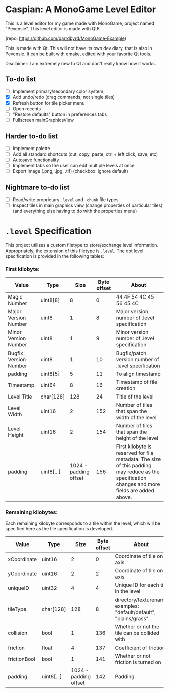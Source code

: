 # Caspian: A MonoGame Level Editor
This is a level editor for my game made with MonoGame, project named "Pevensie". This level editor is made with Qt6.

(repo: https://github.com/garrdbyrd/MonoGame-Example)

This is made with Qt. This will not have its own dev diary, that is also in Pevensie. It can be built with qmake, edited with your favorite Qt tools.

Disclaimer: I am extremely new to Qt and don't really know how it works.

## To-do list
- [ ] Implement primary/secondary color system
- [x] Add undo/redo (drag commands; not single tiles)
- [x] Refresh button for tile picker menu
- [ ] Open recents
- [ ] "Restore defaults" button in preferences tabs
- [ ] Fullscreen mainGraphicsView

## Harder to-do list
- [ ] Implement palette
- [ ] Add all standard shortcuts (cut, copy, paste, ctrl + left click, save, etc)
- [ ] Autosave functionality
- [ ] Implement tabs so the user can edit multiple levels at once
- [ ] Export image (.png, .jpg, .tif) (checkbox: ignore default)

## Nightmare to-do list
- [ ] Read/write proprietary `.level` and `.chunk` file types
- [ ] Inspect tiles in main graphics view (change properties of particular tiles) (and everything else having to do with the properties menu)

# `.level` Specification
This project utilizes a custom filetype to store/exchange level information. Appropriately, the extension of this filetype is `.level`. The dot level specification is provided in the following tables:

### First kilobyte:

| Value                 | Type       | Size                  | Byte offset | About                                                                                                                                           |
|-----------------------|------------|-----------------------|-------------|-------------------------------------------------------------------------------------------------------------------------------------------------|
| Magic Number          | uint8[8]   | 8                     | 0           | 44 4F 54 4C 45 56 45 4C                                                                                                                         |
| Major Version Number  | uint8      | 1                     | 8           | Major version number of .level specification                                                                                                    |
| Minor Version Number  | uint8      | 1                     | 9           | Minor version number of .level specification                                                                                                    |
| Bugfix Version Number | uint8      | 1                     | 10          | Bugfix/patch version number of .level specification                                                                                             |
| padding               | uint8[5]   | 5                     | 11          | To align timestamp                                                                                                                              |
| Timestamp             | uint64     | 8                     | 16          | Timestamp of file creation                                                                                                                      |
| Level Title           | char[128]  | 128                   | 24          | Title of the level                                                                                                                              |
| Level Width           | uint16     | 2                     | 152         | Number of tiles that span the width of the level                                                                                                |
| Level Height          | uint16     | 2                     | 154         | Number of tiles that span the height of the level                                                                                               |
| padding               | uint8[...] | 1024 - padding offset | 156         | First kilobyte is reserved for file metadata. The size of this padding may reduce as the specification changes and more fields are added above. |

### Remaining kilobytes:
Each remaining kilobyte corresponds to a tile within the level, which will be specified here as the tile specification is developed.

| Value                 | Type       | Size                  | Byte offset | About                                                                                                                                           |
|-----------------------|------------|-----------------------|-------------|-------------------------------------------------------------------------------------------------------------------------------------------------|
| xCoordinate           | uint16     | 2                     | 0           | Coordinate of tile on x axis                                                                                                                    |
| yCoordinate           | uint16     | 2                     | 2           | Coordinate of tile on y axis                                                                                                                    |
| uniqueID              | uint32     | 4                     | 4           | Unique ID for each tile in the level                                                                                                            |
| tileType              | char[128]  | 128                   | 8           | directory/texturename examples: "default/default", "plains/grass"                                                                               |
| collision             | bool       | 1                     | 136         | Whether or not the tile can be collided with                                                                                                    |
| friction              | float      | 4                     | 137         | Coefficient of friction                                                                                                                         |
| frictionBool          | bool       | 1                     | 141         | Whether or not friction is turned on                                                                                                            |
| padding               | uint8[...] | 1024 - padding offset | 142         | Padding                                                                                                                                         |                                                                                                                                   |
